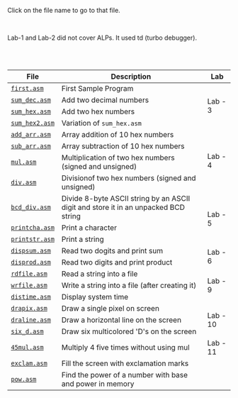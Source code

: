 <!DOCTYPE html><html><head><meta charset="utf-8"><title>Untitled Document.md</title><style></style></head><body id="preview">

<p>
    Click on the file name to go to that file.
</p>
<br>
<p>
    Lab-1 and Lab-2 did not cover ALPs. It used td (turbo debugger).
</p>

<br><br>

<table>
<thead>
<tr>
<th>File</th>
<th>Description</th>
<th>Lab</th>
</tr>
</thead>
<tbody>
<tr>
<td><a href="first.asm"><code>first.asm</code></a></td>
<td>First Sample Program</td>
<td rowspan=4>Lab - 3</td>
</tr>
<tr>
<td><a href="sum_dec.asm"><code>sum_dec.asm</code></a></td>
<td>Add two decimal numbers</td>

</tr>
<tr>
<td><a href="sum_hex.asm"><code>sum_hex.asm</code></a></td>
<td>Add two hex numbers</td>

</tr>
<tr>
<td><a href="sum_hex2.asm"><code>sum_hex2.asm</code></a></td>
<td>Variation of <code>sum_hex.asm</code></td>

</tr>
<tr>
<td><a href="add_arr.asm"><code>add_arr.asm</code></a></td>
<td>Array addition of 10 hex numbers</td>
<td rowspan=4>Lab - 4</td>
</tr>
<tr>
<td><a href="sub_arr.asm"><code>sub_arr.asm</code></a></td>
<td>Array subtraction of 10 hex numbers</td>

</tr>
<tr>
<td><a href="mul.asm"><code>mul.asm</code></a></td>
<td>Multiplication of two hex numbers (signed and unsigned)</td>

</tr>
<tr>
<td><a href="div.asm"><code>div.asm</code></a></td>
<td>Divisionof two hex numbers (signed and unsigned)</td>

</tr>
<tr>
<td><a href="bcd_div.asm"><code>bcd_div.asm</code></a></td>
<td>Divide 8-byte ASCII string by an ASCII digit and store it in an unpacked BCD string</td>
<td rowspan=3>Lab - 5</td>
</tr>
<tr>
<td><a href="printcha.asm"><code>printcha.asm</code></a></td>
<td>Print a character</td>

</tr>
<tr>
<td><a href="printstr.asm"><code>printstr.asm</code></a></td>
<td>Print a string</td>

</tr>
<tr>
<td><a href="dispsum.asm"><code>dispsum.asm</code></a></td>
<td>Read two dogits and print sum</td>
<td rowspan=2>Lab - 6</td>
</tr>
<tr>
<td><a href="disprod.asm"><code>disprod.asm</code></a></td>
<td>Read two digits and print product</td>

</tr>
<tr>
<td><a href="rdfile.asm"><code>rdfile.asm</code></a></td>
<td>Read a string into a file</td>
<td rowspan=3>Lab - 9</td>
</tr>
<tr>
<td><a href="wrfile.asm"><code>wrfile.asm</code></a></td>
<td>Write a string into a file (after creating it)</td>

</tr>
<tr>
<td><a href="distime.asm"><code>distime.asm</code></a></td>
<td>Display system time</td>

</tr>
<tr>
<td><a href="drapix.asm"><code>drapix.asm</code></a></td>
<td>Draw a single pixel on screen</td>
<td rowspan=3>Lab - 10</td>
</tr>
<tr>
<td><a href="draline.asm"><code>draline.asm</code></a></td>
<td>Draw a horizontal line on the screen</td>

</tr>
<tr>
<td><a href="six_d.asm"><code>six_d.asm</code></a></td>
<td>Draw six multicolored 'D's on the screen</td>

</tr>
<tr>
<td><a href="45mul.asm"><code>45mul.asm</code></a></td>
<td>Multiply 4 five times without using mul</td>
<td>Lab - 11</td>
</tr>
<tr>
<td><a href="exclam.asm"><code>exclam.asm</code></a></td>
<td>Fill the screen with exclamation marks</td>

</tr>
<tr>
<td><a href="pow.asm"><code>pow.asm</code></a></td>
<td>Find the power of a number with base and power in memory</td>

</tr>

</tbody>
</table>

</body></html>
